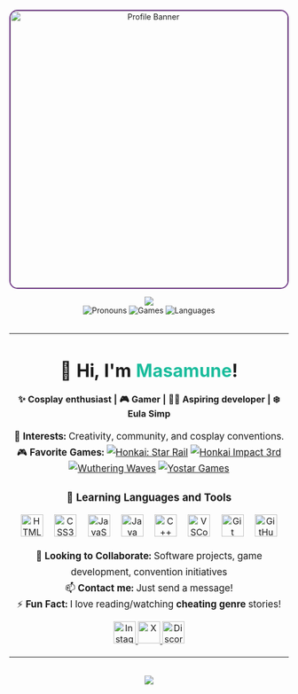 <p align="center">
  <img src="https://media1.tenor.com/m/iZkOFtSfWUoAAAAC/eula-genshin-impact.gif" width="500" alt="Profile Banner" style="border-radius: 15px; border: 2px solid #6c3483;"/>
</p>

<div align="center">
  <img src="https://capsule-render.vercel.app/api?type=waving&height=150&color=gradient&text=M%20a%20s%20a%20m%20u%20n%20e&fontAlignY=30&fontSize=60&strokeWidth=2&stroke=72d7f0&fontColor=729af0"/>
</div>

<div align="center">
  <img src="https://img.shields.io/badge/Pronouns-He%2FHim-6c3483?style=flat-square" alt="Pronouns"/>
  <img src="https://img.shields.io/badge/Games-Hoyoverse%2C%20Wuthering%20Waves%2C%20Yostar-1abc9c?style=flat-square" alt="Games"/>
  <img src="https://img.shields.io/badge/Languages-C%2B%2B%2C%20Java%2C%20HTML%2C%20CSS%2C%20JS-f39c12?style=flat-square" alt="Languages"/>
</div>

<br/>

<div align="center">

<table width="80%" align="center">
  <tr>
    <td>

<h1 align="center">👋 Hi, I'm <span style="color:#1abc9c;">Masamune</span>!</h1>

<p align="center">
  <b>✨ Cosplay enthusiast | 🎮 Gamer | 👨‍💻 Aspiring developer | ❄️ Eula Simp </b> 
</p>

<p align="center" style="font-size: 17px; line-height: 1.7;">
  👀 <b>Interests:</b> Creativity, community, and cosplay conventions.<br>
  🎮 <b>Favorite Games:</b>
    <a href="https://hsr.hoyoverse.com/en-us/"><img src="https://img.shields.io/badge/HSR-blue?style=flat-square" title="'Masamune' UID: 808596183" alt="Honkai: Star Rail"/></a>
    <a href="https://honkaiimpact3.hoyoverse.com/asia/en-us/home"><img src="https://img.shields.io/badge/Hi3-purple?style=flat-square" title="'Masamune' UID: 18364431" alt="Honkai Impact 3rd"/></a>
    <a href="https://wutheringwaves.kurogames.com/en"><img src="https://img.shields.io/badge/Wuthering%20Waves-green?style=flat-square" title="'Masamune' UID: 700746572" alt="Wuthering Waves"/></a>
    <a href="https://yo-star.com/en-us"><img src="https://img.shields.io/badge/Yostar-orange?style=flat-square" title="Azur Lane, Arknigths" alt="Yostar Games"/></a>
</p>

<h3 align="center">🚀 Learning Languages and Tools</h3>
<p align="center">
  <img src="https://cdn.jsdelivr.net/gh/devicons/devicon/icons/html5/html5-original.svg" title="HTML5" alt="HTML5" width="40" height="40" style="margin: 0 8px;"/>
  <img src="https://cdn.jsdelivr.net/gh/devicons/devicon/icons/css3/css3-original.svg" title="CSS3" alt="CSS3" width="40" height="40" style="margin: 0 8px;"/>
  <img src="https://cdn.jsdelivr.net/gh/devicons/devicon/icons/javascript/javascript-original.svg" title="JavaScript" alt="JavaScript" width="40" height="40" style="margin: 0 8px;"/>
  <img src="https://cdn.jsdelivr.net/gh/devicons/devicon/icons/java/java-original.svg" title="Java" alt="Java" width="40" height="40" style="margin: 0 8px;"/>
  <img src="https://cdn.jsdelivr.net/gh/devicons/devicon/icons/cplusplus/cplusplus-original.svg" title="C++" alt="C++" width="40" height="40" style="margin: 0 8px;"/>
  <img src="https://cdn.jsdelivr.net/gh/devicons/devicon/icons/vscode/vscode-original.svg" title="VSCode" alt="VSCode" width="40" height="40" style="margin: 0 8px;"/>
  <img src="https://cdn.jsdelivr.net/gh/devicons/devicon/icons/git/git-original.svg" title="Git" alt="Git" width="40" height="40" style="margin: 0 8px;"/>
  <img src="https://cdn.jsdelivr.net/gh/devicons/devicon/icons/github/github-original.svg" title="GitHub" alt="GitHub" width="40" height="40" style="margin: 0 8px;"/>
</p>

<p align="center" style="font-size: 17px; line-height: 1.7;">
  🤝 <b>Looking to Collaborate:</b> Software projects, game development, convention initiatives<br>
  📫 <b>Contact me:</b> Just send a message!<br>
  ⚡ <b>Fun Fact:</b> I love reading/watching <b>cheating genre</b> stories!
</p>

<p align="center">
  <a href="https://www.instagram.com/masamune.silvermoon/">
    <img src="https://cdn.pixabay.com/photo/2021/06/15/12/14/instagram-6338393_1280.png" width="40" title="masamune.silvermoon" alt="Instagram"/>
  </a>
  <a href="https://x.com/keikimasamune">
    <img src="https://img.freepik.com/free-vector/new-twitter-logo-x-icon-black-background_1017-45427.jpg?semt=ais_hybrid&w=740" title="KeikiMasamune" width="40" alt="X"/>
  </a>
  <a href="https://discord.com/users/595888512029687828/">
    <img src="https://img.freepik.com/premium-vector/modern-badge-discord-icon_578229-169.jpg" width="40" title="Masamune#2687" alt="Discord"/>
  </a>
</p>

</td>
  </tr>
</table>

</div>

<br/>

<div align="center">
  <img src="https://capsule-render.vercel.app/api?type=waving&height=150&color=gradient&text=M%20a%20s%20a%20m%20u%20n%20e&fontAlignY=80&fontSize=60&strokeWidth=2&stroke=72d7f0&fontColor=729af0&section=footer"/>
</div>

